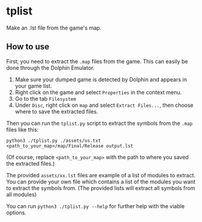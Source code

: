 # tplist
Make an .lst file from the game's map.

## How to use
First, you need to extract the `.map` files from the game. This can easily be done through the Dolphin Emulator.

1. Make sure your dumped game is detected by Dolphin and appears in your game list.
2. Right click on the game and select `Properties` in the context menu.
3. Go to the tab `Filesystem`
4. Under `Disc`, right click on `map` and select `Extract Files...`, then choose where to save the extracted files.

Then you can run the `tplist.py` script to extract the symbols from the `.map` files like this:

```shell
python3 ./tplist.py ./assets/us.txt <path_to_your_map>/map/Final/Release output.lst
```

(Of course, replace `<path_to_your_map>` with the path to where you saved the extracted files.)

The provided `assets/xx.lst` files are example of a list of modules to extract. You can provide your own file which contains a list of the modules you want to extract the symbols from. (The provided lists will extract all symbols from all modules)

You can run `python3 ./tplist.py --help` for further help with the viable options.